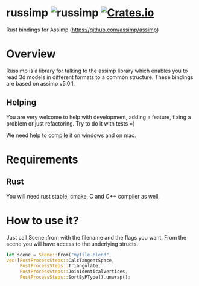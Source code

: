 # russimp ![russimp](https://github.com/jkvargas/russimp/workflows/russimp/badge.svg?branch=master) [![Crates.io](https://img.shields.io/crates/v/russimp.svg)](https://crates.io/crates/russimp)

Rust bindings for Assimp (https://github.com/assimp/assimp)

# Overview

Russimp is a library for talking to the assimp library which enables you to read 3d models in different formats to a common structure.
These bindings are based on assimp v5.0.1.

## Helping

You are very welcome to help with development, adding a feature, fixing a problem or just refactoring.
Try to do it with tests =)

We need help to compile it on windows and on mac.

# Requirements

## Rust

You will need rust stable, cmake, C and C++ compiler as well.

# How to use it?

Just call Scene::from with the filename and the flags you want. From the scene you will have access to the underlying structs.

```rust
let scene = Scene::from("myfile.blend",
vec![PostProcessSteps::CalcTangentSpace,
     PostProcessSteps::Triangulate,
     PostProcessSteps::JoinIdenticalVertices,
     PostProcessSteps::SortByPType]).unwrap();
```
